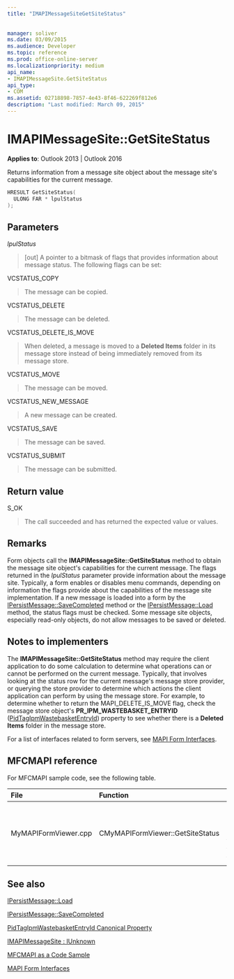 ```yaml
---
title: "IMAPIMessageSiteGetSiteStatus"
 
 
manager: soliver
ms.date: 03/09/2015
ms.audience: Developer
ms.topic: reference
ms.prod: office-online-server
ms.localizationpriority: medium
api_name:
- IMAPIMessageSite.GetSiteStatus
api_type:
- COM
ms.assetid: 02718898-7857-4e43-8f46-622269f812e6
description: "Last modified: March 09, 2015"
---
```


# IMAPIMessageSite::GetSiteStatus

  
  
**Applies to**: Outlook 2013 | Outlook 2016 
  
Returns information from a message site object about the message site's capabilities for the current message.
  
```cpp
HRESULT GetSiteStatus(
  ULONG FAR * lpulStatus
);
```

## Parameters

 _lpulStatus_
  
> [out] A pointer to a bitmask of flags that provides information about message status. The following flags can be set:
    
VCSTATUS_COPY 
  
> The message can be copied. 
    
VCSTATUS_DELETE 
  
> The message can be deleted.
    
VCSTATUS_DELETE_IS_MOVE 
  
> When deleted, a message is moved to a **Deleted Items** folder in its message store instead of being immediately removed from its message store. 
    
VCSTATUS_MOVE 
  
> The message can be moved.
    
VCSTATUS_NEW_MESSAGE 
  
> A new message can be created.
    
VCSTATUS_SAVE 
  
> The message can be saved.
    
VCSTATUS_SUBMIT 
  
> The message can be submitted.
    
## Return value

S_OK 
  
> The call succeeded and has returned the expected value or values.
    
## Remarks

Form objects call the **IMAPIMessageSite::GetSiteStatus** method to obtain the message site object's capabilities for the current message. The flags returned in the _lpulStatus_ parameter provide information about the message site. Typically, a form enables or disables menu commands, depending on information the flags provide about the capabilities of the message site implementation. If a new message is loaded into a form by the [IPersistMessage::SaveCompleted](ipersistmessage-savecompleted.md) method or the [IPersistMessage::Load](ipersistmessage-load.md) method, the status flags must be checked. Some message site objects, especially read-only objects, do not allow messages to be saved or deleted. 
  
## Notes to implementers

The **IMAPIMessageSite::GetSiteStatus** method may require the client application to do some calculation to determine what operations can or cannot be performed on the current message. Typically, that involves looking at the status row for the current message's message store provider, or querying the store provider to determine which actions the client application can perform by using the message store. For example, to determine whether to return the MAPI_DELETE_IS_MOVE flag, check the message store object's **PR_IPM_WASTEBASKET_ENTRYID** ([PidTagIpmWastebasketEntryId](pidtagipmwastebasketentryid-canonical-property.md)) property to see whether there is a **Deleted Items** folder in the message store. 
  
For a list of interfaces related to form servers, see [MAPI Form Interfaces](mapi-form-interfaces.md).
  
## MFCMAPI reference

For MFCMAPI sample code, see the following table.
  
|**File**|**Function**|**Comment**|
|:-----|:-----|:-----|
|MyMAPIFormViewer.cpp  <br/> |CMyMAPIFormViewer::GetSiteStatus  <br/> |MFCMAPI uses the **IMAPIMessageSite::GetSiteStatus** method to get the status of the specified site. It can return VCSTATUS_NEW_MESSAGE, VCSTATUS_SAVE, or VCSTATUS_SUBMIT.  <br/> |
   
## See also



[IPersistMessage::Load](ipersistmessage-load.md)
  
[IPersistMessage::SaveCompleted](ipersistmessage-savecompleted.md)
  
[PidTagIpmWastebasketEntryId Canonical Property](pidtagipmwastebasketentryid-canonical-property.md)
  
[IMAPIMessageSite : IUnknown](imapimessagesiteiunknown.md)


[MFCMAPI as a Code Sample](mfcmapi-as-a-code-sample.md)
  
[MAPI Form Interfaces](mapi-form-interfaces.md)

